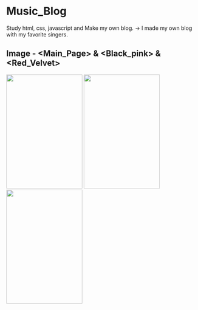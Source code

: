 # Music_Blog
Study html, css, javascript and Make my own blog.
-> I made my own blog with my favorite singers.

Image - <Main_Page> & <Black_pink> & <Red_Velvet>
-------------------------------------------------
<div>
<img src="https://user-images.githubusercontent.com/67899069/89726563-c2e43600-da56-11ea-924d-666190ff63eb.png" width="200" height="300px"></img>
<img src="https://user-images.githubusercontent.com/67899069/89726566-c7105380-da56-11ea-9970-b0835914dd9a.png" width="200" height="300px"></img>
<img src="https://user-images.githubusercontent.com/67899069/89726567-caa3da80-da56-11ea-9f3c-137839a172ed.png" width="200" height="300px"></img>
</div>
